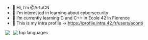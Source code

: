 



- 👋 Hi, I’m @ArtuCN
- 🤖 I'm interested in learning about cybersecurity
- 🌱 I’m currently learning C and C++ in École 42 in Florence
- 🥸 This is my intra profile -> https://profile.intra.42.fr/users/aconti


  
<style>
  .flex-container {
    display: flex;
    align-items: center;
  }
  .flex-container picture {
    margin-right: 10px; /* Adjust as needed */
  }
</style>

<div class="flex-container">
  <picture>
    <source
      srcset="https://github-readme-stats.vercel.app/api?username=ArtuCN&show_icons=true&theme=midnight-purple"
      media="(prefers-color-scheme: dark)"
    />
    <source
      srcset="https://github-readme-stats.vercel.app/api?username=ArtuCN&show_icons=true"
      media="(prefers-color-scheme: light), (prefers-color-scheme: no-preference)"
    />
    <img src="https://github-readme-stats.vercel.app/api?username=ArtuCN&show_icons=true" />
  </picture>
  <picture>
    <source 
      media="(prefers-color-scheme: dark)" 
      srcset="https://github-readme-stats.vercel.app/api/top-langs/?username=artucn&theme=midnight-purple"
    />
    <img 
      src="https://github-readme-stats.vercel.app/api/top-langs/?username=artucn" 
      alt="Top languages"
      style="display: block; max-width: 100%; height: auto;"
    />
  </picture>
</div>


